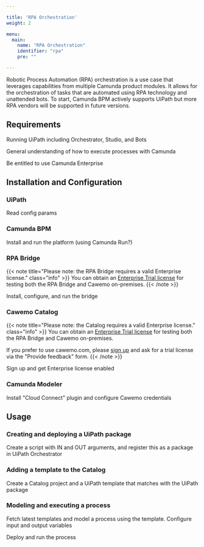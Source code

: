```yaml
---

title: 'RPA Orchestration'
weight: 2

menu:
  main:
    name: "RPA Orchestration"
    identifier: "rpa"
    pre: ""

---
```


Robotic Process Automation (RPA) orchestration is a use case that leverages capabilities from multiple Camunda product modules. It allows for the orchestration of tasks that are automated using RPA technology and unattended bots. To start, Camunda BPM actively supports UiPath but more RPA vendors will be supported in future versions.

## Requirements

Running UiPath including Orchestrator, Studio, and Bots

General understanding of how to execute processes with Camunda

Be entitled to use Camunda Enterprise

## Installation and Configuration

### UiPath

Read config params

### Camunda BPM

Install and run the platform (using Camunda Run?)

### RPA Bridge

{{< note title="Please note: the RPA Bridge requires a valid Enterprise license." class="info" >}}
You can obtain an <a href="https://camunda.com/download/enterprise/">Enterprise Trial license</a> for testing both the RPA Bridge and Cawemo on-premises.
{{< /note >}}

Install, configure, and run the bridge

### Cawemo Catalog

{{< note title="Please note: the Catalog requires a valid Enterprise license." class="info" >}}
You can obtain an <a href="https://camunda.com/download/enterprise/">Enterprise Trial license</a> for testing both the RPA Bridge and Cawemo on-premises.

If you prefer to use cawemo.com, please <a href="https://cawemo.com/signup">sign up</a> and ask for a trial license via the "Provide feedback" form.
{{< /note >}}

Sign up and get Enterprise license enabled

### Camunda Modeler

Install "Cloud Connect" plugin and configure Cawemo credentials

## Usage

### Creating and deploying a UiPath package

Create a script with IN and OUT arguments, and register this as a package in UiPath Orchestrator

### Adding a template to the Catalog

Create a Catalog project and a UiPath template that matches with the UiPath package

### Modeling and executing a process

Fetch latest templates and model a process using the template. Configure input and output variables

Deploy and run the process
